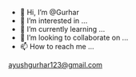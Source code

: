- 👋 Hi, I’m @Gurhar
- 👀 I’m interested in ...
- 🌱 I’m currently learning ...
- 💞️ I’m looking to collaborate on ...
- 📫 How to reach me ...

<!---
Gurhar/Gurhar is a ✨ special ✨ repository because its `README.md` (this file) appears on your GitHub profile.
You can click the Preview link to take a look at your changes.
--->
ayushgurhar123@gmail.com
